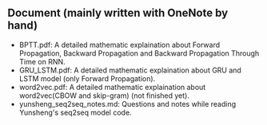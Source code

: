 ## Document (mainly written with OneNote by hand)  
- BPTT.pdf: A detailed mathematic explaination about Forward Propagation, Backward Propagation and Backward Propagation Through Time on RNN.  
- GRU_LSTM.pdf: A detailed mathematic explaination about GRU and LSTM model (only Forward Propagation).  
- word2vec.pdf: A detailed mathematic explaination about word2vec(CBOW and skip-gram) (not finished yet).  
- yunsheng_seq2seq_notes.md: Questions and notes while reading Yunsheng's seq2seq model code.  
